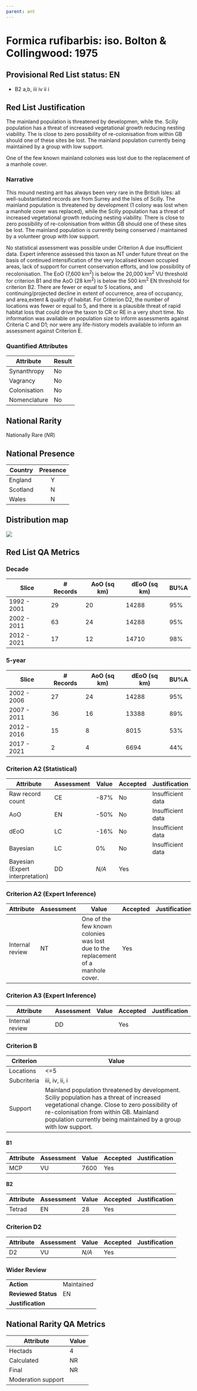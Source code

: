 ```yaml
---
parent: ant
---
```


# Formica rufibarbis: iso. Bolton & Collingwood: 1975

## Provisional Red List status: EN
- B2 a,b, iii
iv
ii
i

## Red List Justification
The mainland population is threatened by developmen, while the. Sciliy population has a threat of increased vegetational growth reducing nesting viability. The is close to zero possibility of re-colonisation from within GB should one of these sites be lost. The mainland population currently being maintained by a group with low support.

One of the few known mainland colonies was lost due to the replacement of a manhole cover.
### Narrative
This mound nesting ant has always been very rare in the British Isles: all well-substantiated records are from Surrey and the Isles of Scilly. The mainland population is threatened by development (1 colony was lost when a manhole cover was replaced), while the Scilly population has a threat of increased vegetational growth reducing nesting viability. There is close to zero possibility of re-colonisation from within GB should one of these sites be lost. The mainland population is currently being conserved / maintained by a volunteer group with low support.

No statistical assessment was possible under Criterion A due insufficient data. Expert inference assessed this taxon as NT under future threat on the basis of continued intensification of the very localised known occupied areas, lack of support for current conservation efforts, and low possibility of recolonisation. The EoO (7,600 km<sup>2</sup>) is below the 20,000 km<sup>2</sup> VU threshold for criterion B1 and the AoO (28 km<sup>2</sup>) is below the 500 km<sup>2</sup> EN threshold for criterion B2. There are fewer or equal to 5 locations, and continuing/projected decline in extent of occurrence, area of occupancy, and area,extent & quality of habitat. For Criterion D2, the number of locations was fewer or equal to 5, and there is a plausible threat of rapid habitat loss that could drive the taxon to CR or RE in a very short time. No information was available on population size to inform assessments against Criteria C and D1; nor were any life-history models available to inform an assessment against Criterion E.
### Quantified Attributes
|Attribute|Result|
|---|---|
|Synanthropy|No|
|Vagrancy|No|
|Colonisation|No|
|Nomenclature|No|


## National Rarity
Nationally Rare (*NR*)

## National Presence
|Country|Presence
|---|:-:|
|England|Y|
|Scotland|N|
|Wales|N|


## Distribution map
![](../map/473.svg)

## Red List QA Metrics
### Decade
| Slice | # Records | AoO (sq km) | dEoO (sq km) |BU%A |
|---|---|---|---|---|
|1992 - 2001|29|20|14288|95%|
|2002 - 2011|63|24|14288|95%|
|2012 - 2021|17|12|14710|98%|
### 5-year
| Slice | # Records | AoO (sq km) | dEoO (sq km) |BU%A |
|---|---|---|---|---|
|2002 - 2006|27|24|14288|95%|
|2007 - 2011|36|16|13388|89%|
|2012 - 2016|15|8|8015|53%|
|2017 - 2021|2|4|6694|44%|
### Criterion A2 (Statistical)
|Attribute|Assessment|Value|Accepted|Justification
|---|---|---|---|---|
|Raw record count|CE|-87%|No|Insufficient data|
|AoO|EN|-50%|No|Insufficient data|
|dEoO|LC|-16%|No|Insufficient data|
|Bayesian|LC|0%|No|Insufficient data|
|Bayesian (Expert interpretation)|DD|*N/A*|Yes||
### Criterion A2 (Expert Inference)
|Attribute|Assessment|Value|Accepted|Justification
|---|---|---|---|---|
|Internal review|NT|One of the few known colonies was lost due to the replacement of a manhole cover.|Yes||
### Criterion A3 (Expert Inference)
|Attribute|Assessment|Value|Accepted|Justification
|---|---|---|---|---|
|Internal review|DD||Yes||
### Criterion B
|Criterion| Value|
|---|---|
|Locations|<=5|
|Subcriteria|iii, iv, ii, i|
|Support|Mainland population threatened by development. Sciliy population has a threat of increased vegetational change. Close to zero possibility of re-colonisation from within GB. Mainland population currently being maintained by a group with low support.|
#### B1
|Attribute|Assessment|Value|Accepted|Justification
|---|---|---|---|---|
|MCP|VU|7600|Yes||
#### B2
|Attribute|Assessment|Value|Accepted|Justification
|---|---|---|---|---|
|Tetrad|EN|28|Yes||
### Criterion D2
|Attribute|Assessment|Value|Accepted|Justification
|---|---|---|---|---|
|D2|VU|*N/A*|Yes||
### Wider Review
|  |  |
|---|---|
|**Action**|Maintained|
|**Reviewed Status**|EN|
|**Justification**||


## National Rarity QA Metrics
|Attribute|Value|
|---|---|
|Hectads|4|
|Calculated|NR|
|Final|NR|
|Moderation support||


